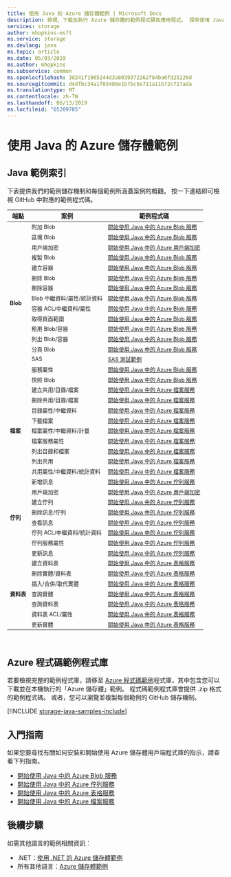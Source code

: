 ```yaml
---
title: 使用 Java 的 Azure 儲存體範例 | Microsoft Docs
description: 檢視、下載及執行 Azure 儲存體的範例程式碼和應用程式。 探索使用 Java 儲存體用戶端程式庫之 Blob、佇列、資料表和檔案的入門範例。
services: storage
author: mhopkins-msft
ms.service: storage
ms.devlang: java
ms.topic: article
ms.date: 05/03/2019
ms.author: mhopkins
ms.subservice: common
ms.openlocfilehash: 3d241f1905244d3a8039372262f84ba0fd25220d
ms.sourcegitcommit: d4dfbc34a1f03488e1b7bc5e711a11b72c717ada
ms.translationtype: MT
ms.contentlocale: zh-TW
ms.lasthandoff: 06/13/2019
ms.locfileid: "65209785"
---
```

# <a name="azure-storage-samples-using-java"></a>使用 Java 的 Azure 儲存體範例

## <a name="java-sample-index"></a>Java 範例索引

下表提供我們的範例儲存機制和每個範例所涵蓋案例的概觀。 按一下連結即可檢視 GitHub 中對應的範例程式碼。

<table style="font-size:90%"><thead><tr><th style="font-size:110%">端點</th><th style="font-size:110%">案例</th><th style="font-size:110%">範例程式碼</th></tr></thead><tbody>
<tr>
<td rowspan="16"><b>Blob</b></td>
<td>附加 Blob</td>
<td><a href="https://github.com/Azure-Samples/storage-blob-java-getting-started/blob/master/src/BlobBasics.java">開始使用 Java 中的 Azure Blob 服務</a></td>
</tr>
<tr>
<td>區塊 Blob</td>
<td><a href="https://github.com/Azure-Samples/storage-blob-java-getting-started/blob/master/src/BlobBasics.java">開始使用 Java 中的 Azure Blob 服務</a></td>
</tr>
<tr>
<td>用戶端加密</td>
<td><a href="https://github.com/Azure-Samples/storage-java-client-side-encryption">開始使用 Java 中的 Azure 用戶端加密</a></td>
</tr>
<tr>
<td>複製 Blob</td>
<td><a href="https://github.com/Azure-Samples/storage-blob-java-getting-started/blob/master/src/BlobBasics.java">開始使用 Java 中的 Azure Blob 服務</a></td>
</tr>
<tr>
<td>建立容器</td>
<td><a href="https://github.com/Azure-Samples/storage-blob-java-getting-started/blob/master/src/BlobBasics.java">開始使用 Java 中的 Azure Blob 服務</a></td>
</tr>
<tr>
<td>刪除 Blob</td>
<td><a href="https://github.com/Azure-Samples/storage-blob-java-getting-started/blob/master/src/BlobBasics.java">開始使用 Java 中的 Azure Blob 服務</a></td>
</tr>
<tr>
<td>刪除容器</td>
<td><a href="https://github.com/Azure-Samples/storage-blob-java-getting-started/blob/master/src/BlobBasics.java">開始使用 Java 中的 Azure Blob 服務</a></td>
</tr>
<tr>
<td>Blob 中繼資料/屬性/統計資料</td>
<td><a href="https://github.com/Azure-Samples/storage-blob-java-getting-started/blob/master/src/BlobAdvanced.java">開始使用 Java 中的 Azure Blob 服務</a></td>
</tr>
<tr>
<td>容器 ACL/中繼資料/屬性</td>
<td><a href="https://github.com/Azure-Samples/storage-blob-java-getting-started/blob/master/src/BlobAdvanced.java">開始使用 Java 中的 Azure Blob 服務</a></td>
</tr>
<tr>
<td>取得頁面範圍</td>
<td><a href="https://github.com/Azure-Samples/storage-blob-java-getting-started/blob/master/src/BlobBasics.java#L399">開始使用 Java 中的 Azure Blob 服務</a></td>
</tr>
<tr>
<td>租用 Blob/容器</td>
<td><a href="https://github.com/Azure-Samples/storage-blob-java-getting-started/blob/master/src/BlobBasics.java">開始使用 Java 中的 Azure Blob 服務</a></td>
</tr>
<tr>
<td>列出 Blob/容器</td>
<td><a href="https://github.com/Azure-Samples/storage-blob-java-getting-started/blob/master/src/BlobBasics.java">開始使用 Java 中的 Azure Blob 服務</a></td>
</tr>
<tr>
<td>分頁 Blob</td>
<td><a href="https://github.com/Azure-Samples/storage-blob-java-getting-started/blob/master/src/BlobBasics.java">開始使用 Java 中的 Azure Blob 服務</a></td>
</tr>
<tr>
<td>SAS</td>
<td><a href="https://github.com/Azure/azure-storage-java/blob/89540f018f1160ce55619c6fe7b5f5ff57d0ce10/src/test/java/com/microsoft/azure/storage/Samples.java#L513">SAS 測試範例</a></td>
</tr>   
<tr>
<td>服務屬性</td>
<td><a href="https://github.com/Azure-Samples/storage-blob-java-getting-started/blob/master/src/BlobAdvanced.java">開始使用 Java 中的 Azure Blob 服務</a></td>
</tr>
<tr>
<td>快照 Blob</td>
<td><a href="https://github.com/Azure-Samples/storage-blob-java-getting-started/blob/master/src/BlobBasics.java">開始使用 Java 中的 Azure Blob 服務</a></td>
</tr>
<tr>
<td rowspan="9"><b>檔案</b></td>
<td>建立共用/目錄/檔案</td>
<td><a href="https://github.com/Azure-Samples/storage-file-java-getting-started/blob/master/src/FileBasics.java">開始使用 Java 中的 Azure 檔案服務</a></td>
</tr>
<tr>
<td>刪除共用/目錄/檔案</td>
<td><a href="https://github.com/Azure-Samples/storage-file-java-getting-started/blob/master/src/FileBasics.java">開始使用 Java 中的 Azure 檔案服務</a></td>
</tr>
<tr>
<td>目錄屬性/中繼資料</td>
<td><a href="https://github.com/Azure-Samples/storage-file-java-getting-started/blob/master/src/FileAdvanced.java">開始使用 Java 中的 Azure 檔案服務</a></td>
</tr>
<tr>
<td>下載檔案</td>
<td><a href="https://github.com/Azure-Samples/storage-file-java-getting-started/blob/master/src/FileBasics.java">開始使用 Java 中的 Azure 檔案服務</a></td>
</tr>
<tr>
<td>檔案屬性/中繼資料/計量</td>
<td><a href="https://github.com/Azure-Samples/storage-file-java-getting-started/blob/master/src/FileAdvanced.java">開始使用 Java 中的 Azure 檔案服務</a></td>
</tr>
<tr>
<td>檔案服務屬性</td>
<td><a href="https://github.com/Azure-Samples/storage-file-java-getting-started/blob/master/src/FileAdvanced.java">開始使用 Java 中的 Azure 檔案服務</a></td>
</tr>
<tr>
<td>列出目錄和檔案</td>
<td><a href="https://github.com/Azure-Samples/storage-file-java-getting-started/blob/master/src/FileBasics.java">開始使用 Java 中的 Azure 檔案服務</a></td>
</tr>
<tr>
<td>列出共用</td>
<td><a href="https://github.com/Azure-Samples/storage-file-java-getting-started/blob/master/src/FileBasics.java">開始使用 Java 中的 Azure 檔案服務</a></td>
</tr>
<tr>
<td>共用屬性/中繼資料/統計資料</td>
<td><a href="https://github.com/Azure-Samples/storage-file-java-getting-started/blob/master/src/FileAdvanced.java">開始使用 Java 中的 Azure 檔案服務</a></td>
</tr>
<tr>
<td rowspan="8"><b>佇列</b></td>
<td>新增訊息</td>
<td><a href="https://github.com/Azure-Samples/storage-queue-java-getting-started/blob/master/src/QueueBasics.java#L63">開始使用 Java 中的 Azure 佇列服務</a></td>
</tr>
<tr>
<td>用戶端加密</td>
<td><a href="https://github.com/Azure-Samples/storage-java-client-side-encryption/blob/master/src/gettingstarted/KeyVaultGettingStarted.java">開始使用 Java 中的 Azure 用戶端加密</a></td>
</tr>
<tr>
<td>建立佇列</td>
<td><a href="https://github.com/Azure-Samples/storage-queue-java-getting-started/blob/master/src/QueueBasics.java">開始使用 Java 中的 Azure 佇列服務</a></td>
</tr>
<tr>
<td>刪除訊息/佇列</td>
<td><a href="https://github.com/Azure-Samples/storage-queue-java-getting-started/blob/master/src/QueueBasics.java">開始使用 Java 中的 Azure 佇列服務</a></td>
</tr>
<tr>
<td>查看訊息</td>
<td><a href="https://github.com/Azure-Samples/storage-queue-java-getting-started/blob/master/src/QueueBasics.java">開始使用 Java 中的 Azure 佇列服務</a></td>
</tr>
<tr>
<td>佇列 ACL/中繼資料/統計資料</td>
<td><a href="https://github.com/Azure-Samples/storage-queue-java-getting-started/blob/master/src/QueueAdvanced.java">開始使用 Java 中的 Azure 佇列服務</a></td>
</tr>
<tr>
<td>佇列服務屬性</td>
<td><a href="https://github.com/Azure-Samples/storage-queue-java-getting-started/blob/master/src/QueueAdvanced.java">開始使用 Java 中的 Azure 佇列服務</a></td>
</tr>
<tr>
<td>更新訊息</td>
<td><a href="https://github.com/Azure-Samples/storage-queue-java-getting-started/blob/master/src/QueueBasics.java">開始使用 Java 中的 Azure 佇列服務</a></td>
</tr>
<tr>
<td rowspan="7"><b>資料表</b></td>
<td>建立資料表</td>
<td><a href="https://github.com/Azure-Samples/storage-table-java-getting-started/blob/master/src/main/java/com/microsoft/azure/cosmosdb/tablesample/TableBasics.java">開始使用 Java 中的 Azure 表格服務</a></td>
</tr>
<tr>
<td>刪除實體/資料表</td>
<td><a href="https://github.com/Azure-Samples/storage-table-java-getting-started/blob/master/src/main/java/com/microsoft/azure/cosmosdb/tablesample/TableBasics.java">開始使用 Java 中的 Azure 表格服務</a></td>
</tr>
<tr>
<td>插入/合併/取代實體</td>
<td><a href="https://github.com/Azure-Samples/storage-table-java-getting-started/blob/master/src/main/java/com/microsoft/azure/cosmosdb/tablesample/TableBasics.java">開始使用 Java 中的 Azure 表格服務</a></td>
</tr>
<tr>
<td>查詢實體</td>
<td><a href="https://github.com/Azure-Samples/storage-table-java-getting-started/blob/master/src/main/java/com/microsoft/azure/cosmosdb/tablesample/TableBasics.java">開始使用 Java 中的 Azure 表格服務</a></td>
</tr>
<tr>
<td>查詢資料表</td>
<td><a href="https://github.com/Azure-Samples/storage-table-java-getting-started/blob/master/src/main/java/com/microsoft/azure/cosmosdb/tablesample/TableBasics.java">開始使用 Java 中的 Azure 表格服務</a></td>
</tr>
<tr>
<td>資料表 ACL/屬性</td>
<td><a href="https://github.com/Azure-Samples/storage-table-java-getting-started/blob/master/src/main/java/com/microsoft/azure/cosmosdb/tablesample/TableAdvanced.java">開始使用 Java 中的 Azure 表格服務</a></td>
</tr>
<tr>
<td>更新實體</td>
<td><a href="https://github.com/Azure-Samples/storage-table-java-getting-started/blob/master/src/main/java/com/microsoft/azure/cosmosdb/tablesample/TableBasics.java">開始使用 Java 中的 Azure 表格服務</a></td>
</tr>
</tbody>
</table>
<br/>

## <a name="azure-code-samples-library"></a>Azure 程式碼範例程式庫

若要檢視完整的範例程式庫，請移至 [Azure 程式碼範例](https://azure.microsoft.com/resources/samples/?service=storage)程式庫，其中包含您可以下載並在本機執行的「Azure 儲存體」範例。 程式碼範例程式庫會提供 .zip 格式的範例程式碼。 或者，您可以瀏覽並複製每個範例的 GitHub 儲存機制。

[!INCLUDE [storage-java-samples-include](../../../includes/storage-java-samples-include.md)]

## <a name="getting-started-guides"></a>入門指南

如果您要尋找有關如何安裝和開始使用 Azure 儲存體用戶端程式庫的指示，請查看下列指南。

* [開始使用 Java 中的 Azure Blob 服務](../blobs/storage-quickstart-blobs-java.md)
* [開始使用 Java 中的 Azure 佇列服務](../queues/storage-java-how-to-use-queue-storage.md)
* [開始使用 Java 中的 Azure 表格服務](../../cosmos-db/table-storage-how-to-use-java.md)
* [開始使用 Java 中的 Azure 檔案服務](../files/storage-java-how-to-use-file-storage.md)

## <a name="next-steps"></a>後續步驟

如需其他語言的範例相關資訊︰

* .NET：[使用 .NET 的 Azure 儲存體範例](storage-samples-dotnet.md)
* 所有其他語言：[Azure 儲存體範例](storage-samples.md)
